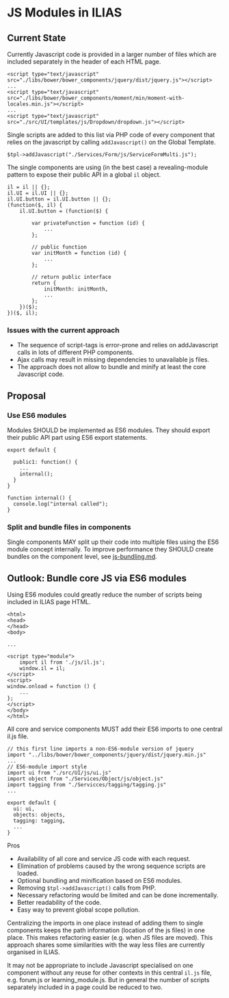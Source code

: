 # JS Modules in ILIAS

## Current State

Currently Javascript code is provided in a larger number of files which are included separately in the header of each HTML page.

```
<script type="text/javascript" src="./libs/bower/bower_components/jquery/dist/jquery.js"></script>
...
<script type="text/javascript" src="./libs/bower/bower_components/moment/min/moment-with-locales.min.js"></script>
...
<script type="text/javascript" src="./src/UI/templates/js/Dropdown/dropdown.js"></script>
``` 

Single scripts are added to this list via PHP code of every component that relies on the javascript by calling `addJavascript()` on the Global Template.

```
$tpl->addJavascript("./Services/Form/js/ServiceFormMulti.js");
```

The single components are using (in the best case) a revealing-module pattern to expose their public API in a global `il` object.

```
il = il || {};
il.UI = il.UI || {};
il.UI.button = il.UI.button || {};
(function($, il) {
    il.UI.button = (function($) {

        var privateFunction = function (id) {
            ...
        };

        // public function
        var initMonth = function (id) {
            ...
        };

        // return public interface
        return {
            initMonth: initMonth,
            ...
        };
    })($);
})($, il);

```

### Issues with the current approach

- The sequence of script-tags is error-prone and relies on addJavascript calls in lots of different PHP components.
- Ajax calls may result in missing dependencies to unavailable js files.
- The approach does not allow to bundle and minify at least the core Javascript code.

## Proposal

### Use ES6 modules

Modules SHOULD be implemented as ES6 modules. They should export their public API part using ES6 export statements.

```
export default {

  public1: function() {
    ...
    internal();
  }
}

function internal() {
  console.log("internal called");
}
```

### Split and bundle files in components

Single components MAY split up their code into multiple files using the ES6 module concept internally. To improve performance they SHOULD create bundles on the component level, see [js-bundling.md](./js-bundling.md).


## Outlook: Bundle core JS via ES6 modules

Using ES6 modules could greatly reduce the number of scripts being included in ILIAS page HTML.

```
<html>
<head>
</head>
<body>

...

<script type="module">
    import il from './js/il.js';
    window.il = il;
</script>
<script>
window.onload = function () {
    ...
};
</script>
</body>
</html>
```

All core and service components MUST add their ES6 imports to one central il.js file.

```
// this first line imports a non-ES6-module version of jquery
import "../libs/bower/bower_components/jquery/dist/jquery.min.js"
...
// ES6-module import style
import ui from "./src/UI/js/ui.js"
import object from "./Services/Object/js/object.js"
import tagging from "./Servicces/tagging/tagging.js"
...

export default {
  ui: ui,
  objects: objects,
  tagging: tagging,
  ...
}
```

Pros

- Availability of all core and service JS code with each request.
- Elimination of problems caused by the wrong sequence scripts are loaded.
- Optional bundling and minification based on ES6 modules.
- Removing `$tpl->addJavascript()` calls from PHP.
- Necessary refactoring would be limited and can be done incrementally.
- Better readability of the code.
- Easy way to prevent global scope pollution.

Centralizing the imports in one place instead of adding them to single components keeps the path information (location of the js files) in one place. This makes refactoring easier (e.g. when JS files are moved). This approach shares some similarities with the way less files are currently organised in ILIAS.

It may not be appropriate to include Javascript specialised on one component without any reuse for other contexts in this central `il.js` file, e.g. forum.js or learning_module.js. But in general the number of scripts separately included in a page could be reduced to two.